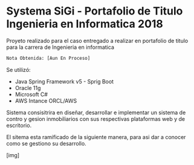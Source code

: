 # Systema SiGi - Portafolio de Titulo Ingenieria en Informatica 2018

Proyeto realizado para el caso entregado a realizar en portafolio de titulo para la carrera de Ingenieria en informatica 

```sh
Nota Obtenida: [Aun En Proceso]
```
Se utilizó:
  - Java Spring Framework v5 - Sprig Boot
  - Oracle 11g
  - Microsoft C#
  - AWS Intance ORCL/AWS 

Sistema consisitrira en diseñar, desarrollar e implementar 
un sistema de contro y gesion inmobiliarios con sus respectivas 
plataformas web y de escritorio.

El sitema esta ramificado de la siguiente manera, para asi dar a conocer 
como se gestiono su desarrollo.

[img]